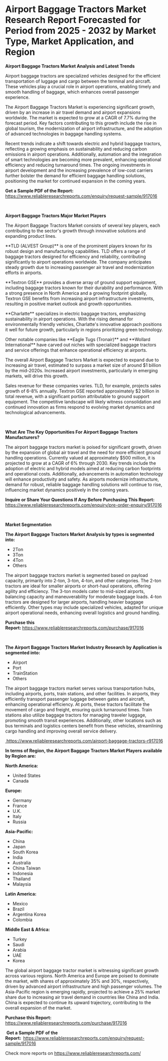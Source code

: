 <p><h1>Airport Baggage Tractors Market Research Report Forecasted for Period from 2025 -  2032 by Market Type, Market Application, and Region</h1></p><p><strong>Airport Baggage Tractors Market Analysis and Latest Trends</strong></p>
<p><p>Airport baggage tractors are specialized vehicles designed for the efficient transportation of luggage and cargo between the terminal and aircraft. These vehicles play a crucial role in airport operations, enabling timely and smooth handling of baggage, which enhances overall passenger experience.</p><p>The Airport Baggage Tractors Market is experiencing significant growth, driven by an increase in air travel demand and airport expansions worldwide. The market is expected to grow at a CAGR of 7.7% during the forecast period. Key factors contributing to this growth include the rise in global tourism, the modernization of airport infrastructure, and the adoption of advanced technologies in baggage handling systems. </p><p>Recent trends indicate a shift towards electric and hybrid baggage tractors, reflecting a growing emphasis on sustainability and reducing carbon emissions in airport operations. Additionally, automation and the integration of smart technologies are becoming more prevalent, enhancing operational efficiency and reducing turnaround times. The ongoing investments in airport development and the increasing prevalence of low-cost carriers further bolster the demand for efficient baggage handling solutions, positioning the market for continued expansion in the coming years.</p></p>
<p><strong>Get a Sample PDF of the Report:&nbsp;</strong> <a href="https://www.reliableresearchreports.com/enquiry/request-sample/917016?utm_campaign=2245&utm_medium=2&utm_source=Github&utm_content=ia&utm_term=10042025&utm_id=airport-baggage-tractors">https://www.reliableresearchreports.com/enquiry/request-sample/917016</a></p>
<p>&nbsp;</p>
<p><strong>Airport Baggage Tractors Major Market Players</strong></p>
<p><p>The Airport Baggage Tractors Market consists of several key players, each contributing to the sector's growth through innovative solutions and expanding product lines. </p><p>**TLD (ALVEST Group)** is one of the prominent players known for its robust design and manufacturing capabilities. TLD offers a range of baggage tractors designed for efficiency and reliability, contributing significantly to airport operations worldwide. The company anticipates steady growth due to increasing passenger air travel and modernization efforts in airports.</p><p>**Textron GSE** provides a diverse array of ground support equipment, including baggage tractors known for their durability and performance. With a strong presence in North America and a growing footprint globally, Textron GSE benefits from increasing airport infrastructure investments, resulting in positive market outlook and growth opportunities.</p><p>**Charlatte** specializes in electric baggage tractors, emphasizing sustainability in airport operations. With the rising demand for environmentally friendly vehicles, Charlatte's innovative approach positions it well for future growth, particularly in regions prioritizing green technology.</p><p>Other notable companies like **Eagle Tugs (Tronair)** and **Wollard International** have carved out niches with specialized baggage tractors and service offerings that enhance operational efficiency at airports.</p><p>The overall Airport Baggage Tractors Market is expected to expand due to increasing air travel, estimated to surpass a market size of around $1 billion by the mid-2020s. Increased airport investments, particularly in emerging markets, will drive this growth.</p><p>Sales revenue for these companies varies. TLD, for example, projects sales growth of 6-8% annually. Textron GSE reported approximately $2 billion in total revenue, with a significant portion attributable to ground support equipment. The competitive landscape will likely witness consolidation and continued innovation as firms respond to evolving market dynamics and technological advancements.</p></p>
<p>&nbsp;</p>
<p><strong>What Are The Key Opportunities For Airport Baggage Tractors Manufacturers?</strong></p>
<p><p>The airport baggage tractors market is poised for significant growth, driven by the expansion of global air travel and the need for more efficient ground handling operations. Currently valued at approximately $500 million, it is projected to grow at a CAGR of 6% through 2030. Key trends include the adoption of electric and hybrid models aimed at reducing carbon footprints and operational costs. Additionally, advancements in automation technology will enhance productivity and safety. As airports modernize infrastructure, demand for robust, reliable baggage handling solutions will continue to rise, influencing market dynamics positively in the coming years.</p></p>
<p><strong>Inquire or Share Your Questions If Any Before Purchasing This Report:</strong> <a href="https://www.reliableresearchreports.com/enquiry/pre-order-enquiry/917016?utm_campaign=2245&utm_medium=2&utm_source=Github&utm_content=ia&utm_term=10042025&utm_id=airport-baggage-tractors">https://www.reliableresearchreports.com/enquiry/pre-order-enquiry/917016</a></p>
<p>&nbsp;</p>
<p><strong>Market Segmentation</strong></p>
<p><strong>The Airport Baggage Tractors Market Analysis by types is segmented into:</strong></p>
<p><ul><li>2Ton</li><li>3Ton</li><li>4Ton</li><li>Others</li></ul></p>
<p><p>The airport baggage tractors market is segmented based on payload capacity, primarily into 2-ton, 3-ton, 4-ton, and other categories. The 2-ton tractors are ideal for smaller airports or short-haul operations, offering agility and efficiency. The 3-ton models cater to mid-sized airports, balancing capacity and maneuverability for moderate baggage loads. 4-ton tractors are designed for larger airports, handling heavier baggage efficiently. Other types may include specialized vehicles, adapted for unique airport operational needs, enhancing overall logistics and ground handling.</p></p>
<p><strong>Purchase this Report:&nbsp;</strong><a href="https://www.reliableresearchreports.com/purchase/917016?utm_campaign=2245&utm_medium=2&utm_source=Github&utm_content=ia&utm_term=10042025&utm_id=airport-baggage-tractors">https://www.reliableresearchreports.com/purchase/917016</a></p>
<p>&nbsp;</p>
<p><strong>The Airport Baggage Tractors Market Industry Research by Application is segmented into:</strong></p>
<p><ul><li>Airport</li><li>Port</li><li>TrainStation</li><li>Others</li></ul></p>
<p><p>The airport baggage tractors market serves various transportation hubs, including airports, ports, train stations, and other facilities. In airports, they efficiently transport passenger luggage between gates and aircraft, enhancing operational efficiency. At ports, these tractors facilitate the movement of cargo and freight, ensuring quick turnaround times. Train stations also utilize baggage tractors for managing traveler luggage, promoting smooth transit experiences. Additionally, other locations such as bus terminals and logistics centers benefit from these vehicles, streamlining cargo handling and improving overall service delivery.</p></p>
<p><a href="https://www.reliableresearchreports.com/airport-baggage-tractors-r917016?utm_campaign=2245&utm_medium=2&utm_source=Github&utm_content=ia&utm_term=10042025&utm_id=airport-baggage-tractors">&nbsp;https://www.reliableresearchreports.com/airport-baggage-tractors-r917016</a></p>
<p><strong>In terms of Region, the Airport Baggage Tractors Market Players available by Region are:</strong></p>
<p>
    <p> <strong> North America: </strong>
        <ul>
            <li>United States</li>
            <li>Canada</li>
        </ul>
        </p> 
    <p> <strong> Europe: </strong>
        <ul>
            <li>Germany</li>
            <li>France</li>
            <li>U.K.</li>
            <li>Italy</li>
            <li>Russia</li>
        </ul>
        </p> 
    <p> <strong> Asia-Pacific: </strong>
        <ul>
            <li>China</li>
            <li>Japan</li>
            <li>South Korea</li>
            <li>India</li>
            <li>Australia</li>
            <li>China Taiwan</li>
            <li>Indonesia</li>
            <li>Thailand</li>
            <li>Malaysia</li>
        </ul>
        </p> 
    <p> <strong> Latin America: </strong>
        <ul>
            <li>Mexico</li>
            <li>Brazil</li>
            <li>Argentina Korea</li>
            <li>Colombia</li>
        </ul>
        </p> 
    <p> <strong> Middle East & Africa: </strong>
        <ul>
            <li>Turkey</li>
            <li>Saudi</li>
            <li>Arabia</li>
            <li>UAE</li>
            <li>Korea</li>
        </ul>
    </p>
    </p>
<p><p>The global airport baggage tractor market is witnessing significant growth across various regions. North America and Europe are poised to dominate the market, with shares of approximately 35% and 30%, respectively, driven by advanced airport infrastructure and high passenger volumes. The Asia-Pacific region is emerging rapidly, projected to achieve a 25% market share due to increasing air travel demand in countries like China and India. China is expected to continue its upward trajectory, contributing to the overall expansion of the market.</p></p>
<p><strong>Purchase this Report: </strong><a href="https://www.reliableresearchreports.com/purchase/917016?utm_campaign=2245&utm_medium=2&utm_source=Github&utm_content=ia&utm_term=10042025&utm_id=airport-baggage-tractors">https://www.reliableresearchreports.com/purchase/917016</a></p>
<p>&nbsp;<strong>Get a Sample PDF of the Report:&nbsp;&nbsp;</strong><a href="https://www.reliableresearchreports.com/enquiry/request-sample/917016?utm_campaign=2245&utm_medium=2&utm_source=Github&utm_content=ia&utm_term=10042025&utm_id=airport-baggage-tractors">https://www.reliableresearchreports.com/enquiry/request-sample/917016</a></p>
<p><strong></strong></p>
<p>Check more reports on <a href="https://www.reliableresearchreports.com/?utm_campaign=2245&utm_medium=2&utm_source=Github&utm_content=ia&utm_term=10042025&utm_id=airport-baggage-tractors">https://www.reliableresearchreports.com/</a></p>